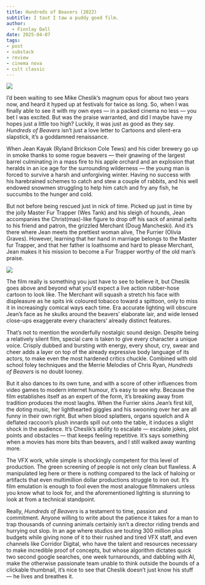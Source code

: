 ```yaml
---
title: Hundreds of Beavers (2022)
subtitle: I taut I taw a puddy good film.
author:
  - Finnlay Dall
date: 2025-04-07
tags:
- post
- substack
- review
- cinema nova
- cult classic
---
```

[![](https://substackcdn.com/image/fetch/w*1456,c*limit,f*auto,q*auto:good,fl*progressive:steep/https%3A%2F%2Fsubstack-post-media.s3.amazonaws.com%2Fpublic%2Fimages%2F0022f893-b6c8-4b55-affe-1bfc326dd79d*1500x844.jpeg)](https://substackcdn.com/image/fetch/f*auto,q*auto:good,fl*progressive:steep/https%3A%2F%2Fsubstack-post-media.s3.amazonaws.com%2Fpublic%2Fimages%2F0022f893-b6c8-4b55-affe-1bfc326dd79d*1500x844.jpeg)

I’d been waiting to see Mike Cheslik’s magnum opus for about two years now, and heard it hyped up at festivals for twice as long. So, when I was finally able to see it with my own eyes — in a packed cinema no less — you bet I was excited. But was the praise warranted, and did I maybe have my hopes just a little too high? Luckily, it was just as good as they say. *Hundreds of Beavers* isn’t just a love letter to Cartoons and silent-era slapstick, it’s a goddamned renaissance.

When Jean Kayak (Ryland Brickson Cole Tews) and his cider brewery go up in smoke thanks to some rogue beavers — their gnawing of the largest barrel culminating in a mass fire to his apple orchard and an explosion that heralds in an ice age for the surrounding wilderness — the young man is forced to survive a harsh and unforgiving winter. Having no success with his harebrained schemes to catch and stew a couple of rabbits, and his well endowed snowmen struggling to help him catch and fry any fish, he succumbs to the hunger and cold.

But not before being rescued just in nick of time. Picked up just in time by the jolly Master Fur Trapper (Wes Tank) and his sleigh of hounds, Jean accompanies the Christ(mas)-like figure to drop off his sack of animal pelts to his friend and patron, the grizzled Merchant (Doug Mancheski). And it’s there where Jean meets the prettiest woman alive, The Furrier (Olivia Graves). However, learning that her hand in marriage belongs to the Master fur Trapper, and that her father is loathsome and hard to please Merchant, Jean makes it his mission to become a Fur Trapper worthy of the old man’s praise.

[![](https://substackcdn.com/image/fetch/w*1456,c*limit,f*auto,q*auto:good,fl*progressive:steep/https%3A%2F%2Fsubstack-post-media.s3.amazonaws.com%2Fpublic%2Fimages%2F4a04f469-abd4-4194-9ead-87bc36e428df*1918x1078.jpeg)](https://substackcdn.com/image/fetch/f*auto,q*auto:good,fl*progressive:steep/https%3A%2F%2Fsubstack-post-media.s3.amazonaws.com%2Fpublic%2Fimages%2F4a04f469-abd4-4194-9ead-87bc36e428df*1918x1078.jpeg)

The film really is something you just have to see to believe it, but Cheslik goes above and beyond what you’d expect a live action rubber-hose cartoon to look like. The Merchant will squash a stretch his face with displeasure as he spits ink coloured tobacco toward a spittoon, only to miss it in increasingly comical ways each time. Era accurate lighting will obscure Jean’s face as he skulks around the beavers’ elaborate lair, and wide lensed close-ups exaggerate every characters’ already distinct features.

That’s not to mention the wonderfully nostalgic sound design. Despite being a relatively silent film, special care is taken to give every character a unique voice. Crisply dubbed and bursting with energy, every shout, cry, swear and cheer adds a layer on top of the already expressive body language of its actors, to make even the most hardened critics chuckle. Combined with old school foley techniques and the Merrie Melodies of Chris Ryan, *Hundreds of Beavers* is no doubt looney.

But it also dances to its own tune, and with a score of other influences from video games to modern internet humour, it’s easy to see why. Because the film establishes itself as an expert of the form, it’s breaking away from tradition produces the most laughs. When the Furrier skins Jean’s first kill, the doting music, her lighthearted giggles and his swooning over her are all funny in their own right. But when blood splatters, organs squelch and A deflated raccoon’s plush innards spill out onto the table, it induces a slight shock in the audience. It’s Cheslik’s ability to escalate — escalate jokes, plot points and obstacles — that keeps feeling repetitive. It’s says something when a movies has more bits than beavers, and I still walked away wanting more.

The VFX work, while simple is shockingly competent for this level of production. The green screening of people is not only clean but flawless. A manipulated leg here or there is nothing compared to the lack of haloing or artifacts that even multimillion dollar productions struggle to iron out. It’s film emulation is enough to fool even the most analogue filmmakers unless you know what to look for, and the aforementioned lighting is stunning to look at from a technical standpoint.

Really, *Hundreds of Beavers* is a testament to time, passion and commitment. Anyone willing to write about the patience it takes for a man to trap thousands of cunning animals certainly isn’t a director riding trends and hurrying out slop. In an age where studios are touting 300 million plus budgets while giving none of it to their rushed and tired VFX staff, and even channels like Corridor Digital, who have the talent and resources necessary to make incredible proof of concepts, but whose algorithm dictates quick two second google searches, one week turnarounds, and dabbling with AI, make the otherwise passionate team unable to think outside the bounds of a clickable thumbnail, it’s nice to see that Cheslik doesn’t just know his stuff — he lives and breathes it.
